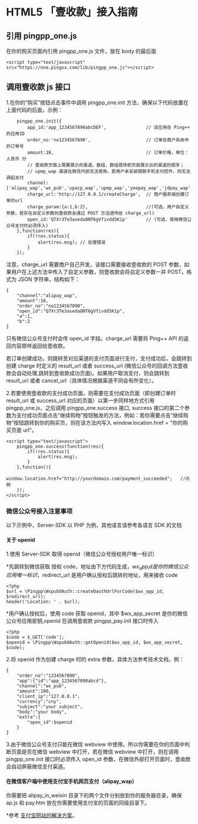 # HTML5 「壹收款」接入指南

## 引用 pingpp_one.js

在你的购买页面内引用 pingpp_one.js 文件，放在 body 的最后面

    <script type="text/javascript" src="https://one.pingxx.com/lib/pingpp_one.js"></script>

## 调用壹收款 js 接口

1.在你的“购买”按钮点击事件中调用 pingpp_one.init 方法，确保以下代码放置在上面代码的后面，示例：

        pingpp_one.init({
            app_id:'app_1234567890abcDEF',               // 该应用在 Ping++ 的应用ID
            order_no:'no1234567890',                     // 订单在商户系统中的订单号
            amount:10,                                   // 订单价格，单位：人民币 分
            // 壹收款页面上需要展示的渠道，数组，数组顺序即页面展示出的渠道的顺序；
            // upmp_wap 渠道在微信内部无法使用，若用户未安装银联手机支付控件，则无法调起支付
            channel:['alipay_wap','wx_pub','upacp_wap','upmp_wap','yeepay_wap','jdpay_wap','bfb_wap'],
            charge_url:'http://127.0.0.1/createCharge',  // 商户服务端创建订单的url
            charge_param:{a:1,b:2},                      //(可选，用户自定义参数，若存在自定义参数则壹收款会通过 POST 方法透传给 charge_url)
            open_id:'Q7Xr3Te3aseda8NT6gVfivddSK1p'       // (可选，使用微信公众号支付时必须传入)
        },function(res){
            if(!res.status){
                alert(res.msg); // 处理错误
            }
        });

注意，charge_url 需要商户自己开发，该接口需要接收壹收款的 POST 参数，如果用户在上述方法中传入了自定义参数，则壹收款会将自定义参数一并 POST，格式为 JSON 字符串，结构如下：

    {
        "channel":"alipay_wap",
        "amount":10,
        "order_no":"no1234567890",
        "open_id":"Q7Xr3Te3aseda8NT6gVfivddSK1p",
        "a":1,
        "b":2
    }

只有微信公众号支付时会传 open_id 字段。charge_url 需要将 Ping++ API 的返回内容原样返回给壹收款。

若订单创建成功，则跳转至对应渠道的支付页面进行支付，支付成功后，会跳转到创建 charge 时定义的 result_url 或者 success_url (微信公众号的回调方法壹收款会自动处理,跳转到壹收款成功页面)。如果用户取消支付，则会跳转到 result_url 或者 cancel_url（具体情况根据渠道不同会有所变化）。

2.若要使用壹收款的支付成功页面，则需要在支付成功页面（即创建订单时 result_url 或 success_url 对应的页面）以第一步同样地方式引用 pingpp_one.js，之后调用 pingpp_one.success 接口, success 接口的第二个参数为支付成功页面点击“继续购物”按钮触发的方法，例如：若你需要点击“继续购物”按钮跳转到你的购买页，则在该方法内写入 window.location.href = "你的购买页面 url"。

    <script type="text/javascript">
        pingpp_one.success(function(res){
            if(!res.status){
                alert(res.msg);
            }
        },function(){
            window.location.href="http://yourdomain.com/payment_succeeded";   //示例
        });
    </script>

### 微信公众号接入注意事项

以下示例中，Server-SDK 以 PHP 为例，其他语言请参考各语言 SDK 的文档

#### 关于 openid

1.使用 Server-SDK 取得 openid（微信公众号授权用户唯一标识）

*先跳转到微信获取 授权 code，地址由下方代码生成，$wx_app_id 是你的微信公众应用唯一标识，$redirect_url 是用户确认授权后跳转的地址，用来接收 code

    <?php
    $url = \Pingpp\WxpubOAuth::createOauthUrlForCode($wx_app_id, $redirect_url);
    header('Location: ' . $url);

*用户确认授权后，使用 code 获取 openid，其中 $wx_app_secret 是你的微信公众号应用密钥,openid 在调用壹收款 pingpp_pay.init 接口时传入

    <?php
    $code = $_GET['code'];
    $openid = \Pingpp\WxpubOAuth::getOpenid($wx_app_id, $wx_app_secret, $code);

2.将 openid 作为创建 charge 时的 extra 参数，具体方法参考技术文档，例：

    {
        "order_no":"1234567890",
        "app":{"id":"app_1234567890abcd"},
        "channel":"wx_pub",
        "amount":100,
        "client_ip":"127.0.0.1",
        "currency":"cny",
        "subject":"your subject",
        "body":"your body",
        "extra":{
            "open_id":$openid
        }
    }

3.由于微信公众号支付只能在微信 webview 中使用，所以你需要在你的页面中判断页面是否在微信 webview 中打开，若在微信 webview 中打开，则在调用 pingpp_one.init 接口时必须传入 open_id 参数，在微信外部打开页面时，壹收款会自动屏蔽微信支付渠道。

#### 在微信客户端中使用支付宝手机网页支付（alipay_wap）

你需要把 alipay_in_weixin 目录下的两个文件分别放到你的服务器目录，确保 ap.js 和 pay.htm 放在你需要使用支付宝的页面的同级目录下。

*参考 [支付宝网站的解决方案](https://cshall.alipay.com/enterprise/help_detail.htm?help_id=524702)。

